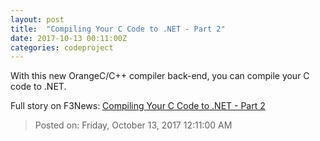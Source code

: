 ```yaml
---
layout: post
title:  "Compiling Your C Code to .NET - Part 2"
date: 2017-10-13 00:11:00Z
categories: codeproject
---
```


With this new OrangeC/C++ compiler back-end, you can compile your C code to .NET.


Full story on F3News: [Compiling Your C Code to .NET - Part 2](http://www.f3nws.com/n/n4EVa)

> Posted on: Friday, October 13, 2017 12:11:00 AM
